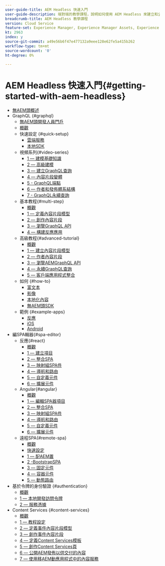 ```yaml
---
user-guide-title: AEM Headless 快速入門
user-guide-description: 端對端的教學課程，說明如何使用 AEM Headless 來建立和公開內容。
breadcrumb-title: AEM Headless 教學課程
version: Cloud Service
feature-set: Experience Manager, Experience Manager Assets, Experience Manager Sites
kt: 2963
index: y
source-git-commit: a49e56b6f47e477132a9eee128e62fe5a415b262
workflow-type: tm+mt
source-wordcount: '0'
ht-degree: 0%

---
```



# AEM Headless 快速入門{#getting-started-with-aem-headless}

+ [無AEM頭概述](./overview.md)
+ GraphQL {#graphql}
   + [無AEM頭開發人員門戶](https://experienceleague.adobe.com/landing/experience-manager/headless/developer.html)
   + [概觀](./graphql/overview.md)
   + 快速設定 {#quick-setup}
      + [雲端服務](./graphql/quick-setup/cloud-service.md)
      + [本地SDK](./graphql/quick-setup/local-sdk.md)
   + 視頻系列{#video-series}
      + [1 — 建模基礎知識](./graphql/video-series/modeling-basics.md)
      + [2 — 高級建模](./graphql/video-series/advanced-modeling.md)
      + [3 — 建立GraphQL查詢](./graphql/video-series/creating-graphql-queries.md)
      + [4 — 內容片段變體](./graphql/video-series/content-fragment-variations.md)
      + [5 - GraphQL端點](./graphql/video-series/graphql-endpoints.md)
      + [6 — 作者和發佈體系結構](./graphql/video-series/author-publish-architecture.md)
      + [7 - GraphQL永續查詢](./graphql/video-series/graphql-persisted-queries.md)
   + 基本教程{#multi-step}
      + [概觀](./graphql/multi-step/overview.md)
      + [1 — 定義內容片段模型](./graphql/multi-step/content-fragment-models.md)
      + [2 — 創作內容片段](./graphql/multi-step/author-content-fragments.md)
      + [3 — 瀏覽GraphQL API](./graphql/multi-step/explore-graphql-api.md)
      + [4 — 構建反應應用](./graphql/multi-step/graphql-and-react-app.md)
   + 高級教程{#advanced-tutorial}
      + [概觀](/help/headless-tutorial/graphql/advanced-graphql/overview.md)
      + [1 — 建立內容片段模型](/help/headless-tutorial/graphql/advanced-graphql/create-content-fragment-models.md)
      + [2 — 作者內容片段](/help/headless-tutorial/graphql/advanced-graphql/author-content-fragments.md)
      + [3 — 瀏覽AEMGraphQL API](/help/headless-tutorial/graphql/advanced-graphql/explore-graphql-api.md)
      + [4 — 永續GraphQL查詢](/help/headless-tutorial/graphql/advanced-graphql/graphql-persisted-queries.md)
      + [5 — 客戶端應用程式整合](/help/headless-tutorial/graphql/advanced-graphql/client-application-integration.md)
   + 如何 {#how-to}
      + [富文本](./graphql/how-to/rich-text.md)
      + [影像](./graphql/how-to/images.md)
      + [本地化內容](./graphql/how-to/localized-content.md)
      + [無AEM頭SDK](./graphql/how-to/aem-headless-sdk.md)
   + 範例 {#example-apps}
      + [反應](./graphql/example-apps/react-app.md)
      + [iOS](./graphql/example-apps/ios-swiftui-app.md)
      + [Android](./graphql/example-apps/android-app.md)
+ 編SPA輯器{#spa-editor}
   + 反應{#react}
      + [概觀](./spa-editor/react/overview.md)
      + [1 — 建立項目](./spa-editor/react/create-project.md)
      + [2 — 整合SPA](./spa-editor/react/integrate-spa.md)
      + [3 — 映射組SPA件](./spa-editor/react/map-components.md)
      + [4 — 導航和路由](./spa-editor/react/navigation-routing.md)
      + [5 — 自定義元件](./spa-editor/react/custom-component.md)
      + [6 — 擴展元件](./spa-editor/react/extend-component.md)
   + Angular{#angular}
      + [概觀](./spa-editor/angular/overview.md)
      + [1 — 編輯SPA器項目](./spa-editor/angular/create-project.md)
      + [2 — 整合SPA](./spa-editor/angular/integrate-spa.md)
      + [3 — 映射組SPA件](./spa-editor/angular/map-components.md)
      + [4 — 導航和路由](./spa-editor/angular/navigation-routing.md)
      + [5 — 自定義元件](./spa-editor/angular/custom-component.md)
      + [6 — 擴展元件](./spa-editor/angular/extend-component.md)
   + 遠程SPA{#remote-spa}
      + [概觀](./spa-editor/remote-spa/overview.md)
      + [快速設定](./spa-editor/remote-spa/quick-setup.md)
      + [1 — 配AEM置](./spa-editor/remote-spa/aem-configure.md)
      + [2 -BootstrapSPA](./spa-editor/remote-spa/spa-bootstrap.md)
      + [3 — 固定元件](./spa-editor/remote-spa/spa-fixed-component.md)
      + [4 — 容器元件](./spa-editor/remote-spa/spa-container-component.md)
      + [5 — 動態路由](./spa-editor/remote-spa/spa-dynamic-routes.md)
+ 基於令牌的身份驗證 {#authentication}
   + [概觀](./authentication/overview.md)
   + [1 — 本地開發訪問令牌](./authentication/local-development-access-token.md)
   + [2 — 服務憑據](./authentication/service-credentials.md)
+ Content Services {#content-services}
   + [概觀](./content-services/overview.md)
   + [1 — 教程設定](./content-services/chapter-1.md)
   + [2 — 定義事件內容片段模型](./content-services/chapter-2.md)
   + [3 — 創作事件內容片段](./content-services/chapter-3.md)
   + [4 — 定義Content Services模板](./content-services/chapter-4.md)
   + [5 — 創作Content Services頁](./content-services/chapter-5.md)
   + [6 — 公開AEM發佈以供交付的內容](./content-services/chapter-6.md)
   + [7 — 使用移AEM動應用程式中的內容服務](./content-services/chapter-7.md)
